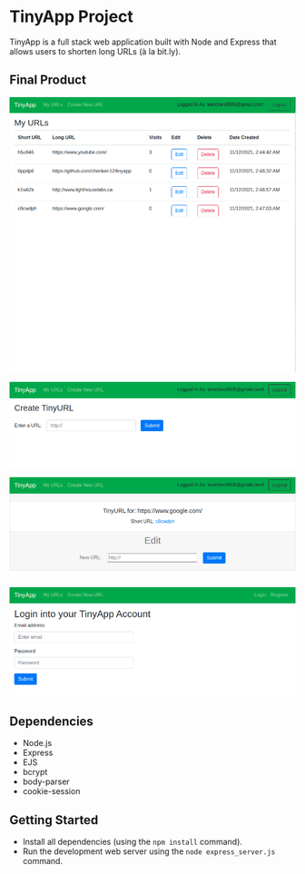 # TinyApp Project

TinyApp is a full stack web application built with Node and Express that allows users to shorten long URLs (à la bit.ly).

## Final Product

!["Home Page"](https://github.com/chenken12/tinyapp/blob/db78651d4321242479cabcccf6f544a3f4523daf/docs/home.png?raw=true)

!["Add Url"](https://github.com/chenken12/tinyapp/blob/db78651d4321242479cabcccf6f544a3f4523daf/docs/add-url.png?raw=true)

!["Edit Url"](https://github.com/chenken12/tinyapp/blob/dd86a8017a37830b8daa722e88f37b05f06c3856/docs/edit-url.png?raw=true)

!["Login Page"](https://github.com/chenken12/tinyapp/blob/dd86a8017a37830b8daa722e88f37b05f06c3856/docs/login.png?raw=true)

## Dependencies

- Node.js
- Express
- EJS
- bcrypt
- body-parser
- cookie-session

## Getting Started

- Install all dependencies (using the `npm install` command).
- Run the development web server using the `node express_server.js` command.

